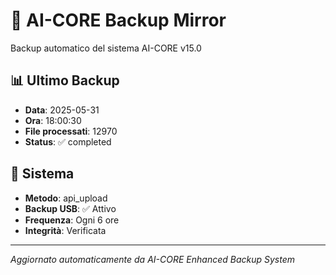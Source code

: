 # 🧬 AI-CORE Backup Mirror

Backup automatico del sistema AI-CORE v15.0

## 📊 Ultimo Backup
- **Data**: 2025-05-31
- **Ora**: 18:00:30
- **File processati**: 12970
- **Status**: ✅ completed

## 🎯 Sistema
- **Metodo**: api_upload
- **Backup USB**: ✅ Attivo
- **Frequenza**: Ogni 6 ore
- **Integrità**: Verificata

---
*Aggiornato automaticamente da AI-CORE Enhanced Backup System*
